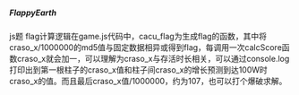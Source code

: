 ##### FlappyEarth

js题 flag计算逻辑在game.js代码中，cacu_flag为生成flag的函数，其中将craso_x/1000000的md5值与固定数据相异或得到flag，每调用一次calcScore函数craso_x就会加一，可以理解为craso_x与存活时长相关，可以通过console.log打印出到第一根柱子的craso_x值和柱子间craso_x的增长预测到达100W时craso_x的值。而且最后craso_x值/1000000，约为107，也可以打个爆破求解。
